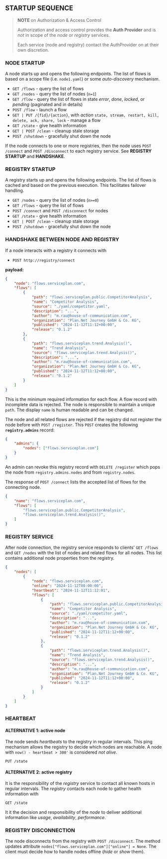 ## STARTUP SEQUENCE

> **NOTE** on Authorization & Access Control
> 
> Authorization and access control provides the **Auth Provider** and is _not_ 
> in scope of the _node_ or _registry_ services.
>
> Each service (node and registry) contact the AuthProvider on at their own
> discretion.

### NODE STARTUP
A node starts up and opens the following endpoints. The list of flows is based on a scope file (i.e. `node1.yaml`) or some _auto-discovery_ mechanism.
* `GET /flows` - query the list of flows
* `GET /nodes` - query the list of nodes (`n=1`)
* `GET /flow` - query the list of flows in state _error_, _done_, _locked_, or _pending_ (paginated and in details)
* `POST /flow` - launch a flow
* `GET | PUT /{fid}/{action}`, with _action_ `state, stream, restart, kill, delete, ack, share, lock` - manage a flow
* `GET /state`  - give health information
* `GET | POST /clean` - cleanup stale storage
* `POST /shutdown` - gracefully shut down the node

If the node connects to one or more registries, then the node uses `POST /connect` and `POST /disconnect` to each registry service. See **REGISTRY STARTUP** and **HANDSHAKE**.

### REGISTRY STARTUP
A registry starts up and opens the following endpoints. The list of flows is cached and based on the previous execution. This facilitates failover handling.

* `GET /nodes` - query the list of nodes (`n>=0`)
* `GET /flows` - query the list of flows
* `POST /connect` and `POST /disconnect` for nodes
* `GET /state`  - give health information
* `GET | POST /clean` - cleanup stale storage
* `POST /shutdown` - gracefully shut down the node

### HANDSHAKE BETWEEN NODE AND REGISTRY
If a node interacts with a registry it connects with 
* `POST http://registry/connect` 

**payload:**
```json
{
    "node": "flows.serviceplan.com",
    "flows": [
        {
            "path": "flows.serviceplan.public.CompetitorAnalysis",
            "name": "Competitor Analysis",
            "source": "./yaml/competitor.yaml",
            "description": "...",
            "author": "m.rau@house-of-communication.com",
            "organization": "Plan.Net Journey GmbH & Co. KG",
            "published": "2024-11-12T11:12+00:00",
            "release": "0.1.2"
        },
        {
            "path": "flows.serviceplan.trend.Analysis()",
            "name": "Trend Analysis",
            "source": "flows.serviceplan.trend.Analysis()",
            "description": "...",
            "author": "m.rau@house-of-communication.com",
            "organization": "Plan.Net Journey GmbH & Co. KG",
            "published": "2024-11-12T11:12+00:00",
            "release": "0.1.2"
        }
    ]
}
```
This is the minimum required information for each flow. A flow record with incomplete data is rejected. The node is responsible to maintain a unique `path`. The display `name` is human readable and can be changed.

The node and all related flows are rejected if the registry did not register the node before with `POST /register`. This `POST` creates the following **`registry.admins`** record:
```json
{
    "admins": {
        "nodes": ["flows.serviceplan.com"]
    }
}
```

An admin can revoke this registry record with `DELETE /register` which pops the node from `registry.admins.nodes` and from `registry.nodes`.

The response of `POST /connect` lists the accepted list of flows for the connecting node.
```json
{
    "name": "flows.serviceplan.com",
    "flows": [
        "flows.serviceplan.public.CompetitorAnalysis",
        "flows.serviceplan.trend.Analysis()",
    ]
}
```
### REGISTRY SERVICE
After node connection, the registry service responds to clients' `GET /flows` and `GET /nodes` with the list of nodes and related flows for all nodes. This list contains additional node properties from the registry.

```json
{
    "nodes": [
        {
            "node": "flows.serviceplan.com",
            "online": "2024-11-12T08:00:00",
            "heartbeat": "2024-11-12T11:12:01",
            "flows": [
                {
                    "path": "flows.serviceplan.public.CompetitorAnalysis",
                    "name": "Competitor Analysis",
                    "source": "./yaml/competitor.yaml",
                    "description": "...",
                    "author": "m.rau@house-of-communication.com",
                    "organization": "Plan.Net Journey GmbH & Co. KG",
                    "published": "2024-11-12T11:12+00:00",
                    "release": "0.1.2"
                },
                {
                    "path": "flows.serviceplan.trend.Analysis()",
                    "name": "Trend Analysis",
                    "source": "flows.serviceplan.trend.Analysis()",
                    "description": "...",
                    "author": "m.rau@house-of-communication.com",
                    "organization": "Plan.Net Journey GmbH & Co. KG",
                    "published": "2024-11-12T11:12+00:00",
                    "release": "0.1.2"
                }
            ]
        }
    ]
}
```

### HEARTBEAT
#### ALTERNATIVE 1: active node
The node sends _heartbeats_ to the registry in regular intervals. This ping mechanism allows the registry to decide which nodes are reachable. A node with `now() - heartbeat > 300'` is considered _not alive_.
```
PUT /state
```

#### ALTERNATIVE 2: active registry
It is the responsibility of the _registry_ service to contact all known hosts in regular intervals. The _registry_ contacts each node to gather health information with
```
GET /state
```

It it the decision and responsibility of the _node_ to deliver additional information like _usage_, _availability_, _performance_.

### REGISTRY DISCONNECTION
The node disconnects from the registry with `POST /disconnect`. The method updates attribute `nodes["flows.serviceplan.com"]["online"] = None`. The client must decide how to handle nodes offline (_hide_ or _show_ them).
